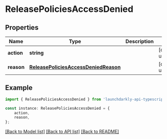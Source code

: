 # ReleasePoliciesAccessDenied


## Properties

Name | Type | Description | Notes
------------ | ------------- | ------------- | -------------
**action** | **string** |  | [default to undefined]
**reason** | [**ReleasePoliciesAccessDeniedReason**](ReleasePoliciesAccessDeniedReason.md) |  | [default to undefined]

## Example

```typescript
import { ReleasePoliciesAccessDenied } from 'launchdarkly-api-typescript';

const instance: ReleasePoliciesAccessDenied = {
    action,
    reason,
};
```

[[Back to Model list]](../README.md#documentation-for-models) [[Back to API list]](../README.md#documentation-for-api-endpoints) [[Back to README]](../README.md)
